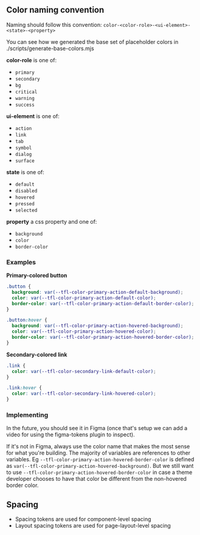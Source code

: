 ## Color naming convention
Naming should follow this convention:
`color-<color-role>-<ui-element>-<state>-<property>`

You can see how we generated the base set of placeholder colors in ./scripts/generate-base-colors.mjs

**color-role** is one of:  
- `primary`
- `secondary`
- `bg`
- `critical`
- `warning`
- `success`

**ui-element** is one of:  
- `action`
- `link`
- `tab`
- `symbol`
- `dialog`
- `surface`

**state** is one of:  
- `default`
- `disabled`
- `hovered`
- `pressed`
- `selected`

**property** a css property and one of:
- `background`
- `color`
- `border-color`

### Examples
**Primary-colored button**
```css
.button {
  background: var(--tfl-color-primary-action-default-background);
  color: var(--tfl-color-primary-action-default-color);
  border-color: var(--tfl-color-primary-action-default-border-color);
}

.button:hover {
  background: var(--tfl-color-primary-action-hovered-background);
  color: var(--tfl-color-primary-action-hovered-color);
  border-color: var(--tfl-color-primary-action-hovered-border-color);
}
```

**Secondary-colored link**
```css
.link {
  color: var(--tfl-color-secondary-link-default-color);
}

.link:hover {
  color: var(--tfl-color-secondary-link-hovered-color);
}
```

### Implementing
In the future, you should see it in Figma (once that's setup we can add a video for using the figma-tokens plugin to inspect).

If it's not in Figma, always use the color name that makes the most sense for what you're building. The majority of variables are references to other variables. Eg `--tfl-color-primary-action-hovered-border-color` is defined as `var(--tfl-color-primary-action-hovered-background)`. But we still want to use `--tfl-color-primary-action-hovered-border-color` in case a theme developer chooses to have that color be different from the non-hovered border color.

## Spacing
- Spacing tokens are used for component-level spacing
- Layout spacing tokens are used for page-layout-level spacing